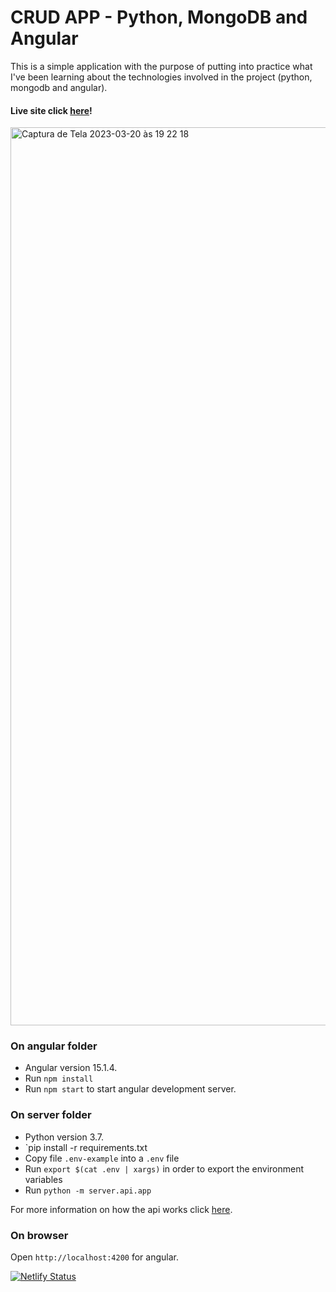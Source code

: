 # CRUD APP - Python, MongoDB and Angular

This is a simple application with the purpose of putting into practice what I've been learning about the technologies involved in the project (python, mongodb and angular).

#### Live site click [here](https://fullstack-angular-python.netlify.app)!

<img width="1437" alt="Captura de Tela 2023-03-20 às 19 22 18" src="https://user-images.githubusercontent.com/80006401/226478434-fd706bb8-47b4-45c7-914c-afce7c797862.png">


### On angular folder ###

- Angular version 15.1.4.
- Run `npm install`
- Run `npm start` to start angular development server.

### On server folder ###

- Python version 3.7.
- `pip install -r requirements.txt
- Copy file `.env-example` into a `.env` file
- Run `export $(cat .env | xargs)` in order to export the environment variables
- Run `python -m server.api.app`

For more information on how the api works click [here](https://github.com/Isadora96/FullStack-project/blob/main/server/README.md).

### On browser ###
Open `http://localhost:4200` for angular.


[![Netlify Status](https://api.netlify.com/api/v1/badges/e660677f-0924-4314-ab0e-59b7f7dfd155/deploy-status)](https://app.netlify.com/sites/fullstack-angular-python/deploys)
